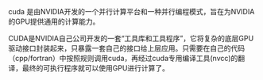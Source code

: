 cuda 是由NVIDIA开发的一个并行计算平台和一种并行编程模式，旨在为NVIDIA的GPU提供通用的计算能力。

CUDA是NVIDIA自己公司开发的一套“工具库和工具程序”，它将复杂的底层GPU驱动接口封装起来，只暴露一套自己的接口给上层应用。只需要在自己的代码（cpp/fortran）中按照规则调用cuda，再经过cuda专用编译工具(nvcc)的翻译，最终的可执行程序就可以使用GPU进行计算了。
